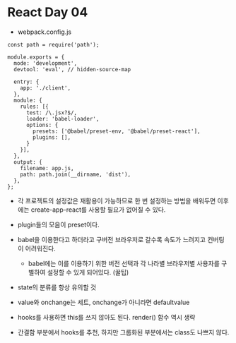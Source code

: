 # React Day 04
- webpack.config.js
```
const path = require('path');

module.exports = {
  mode: 'development',
  devtool: 'eval', // hidden-source-map

  entry: {
    app: './client',
  },
  module: {
    rules: [{
      test: /\.jsx?$/,
      loader: 'babel-loader',
      options: {
        presets: ['@babel/preset-env, '@babel/preset-react'],
        plugins: [],
      }
    }],
  },
  output: {
    filename: app.js,
    path: path.join(__dirname, 'dist'),
  },
};
```
- 각 프로젝트의 설정값은 재활용이 가능하므로 한 번 설정하는 방법을 배워두면 이후에는 create-app-react를 사용할 필요가 없어질 수 있다.

- plugin들의 모음이 preset이다.

- babel을 이용한다고 하더라고 구버전 브라우저로 갈수록 속도가 느려지고 컨버팅이 어려워진다.
  - babel에는 이를 이용하기 위한 버전 선택과 각 나라별 브라우저별 사용자를 구별하여 설정할 수 있게 되어있다. (꿀팁)

- state의 분류를 항상 유의할 것

- value와 onchange는 세트, onchange가 아니라면 defaultvalue

- hooks를 사용하면 this를 쓰지 않아도 된다. render() 함수 역시 생략

- 간결함 부분에서 hooks를 추천, 하지만 그룹화된 부분에서는 class도 나쁘지 않다.
